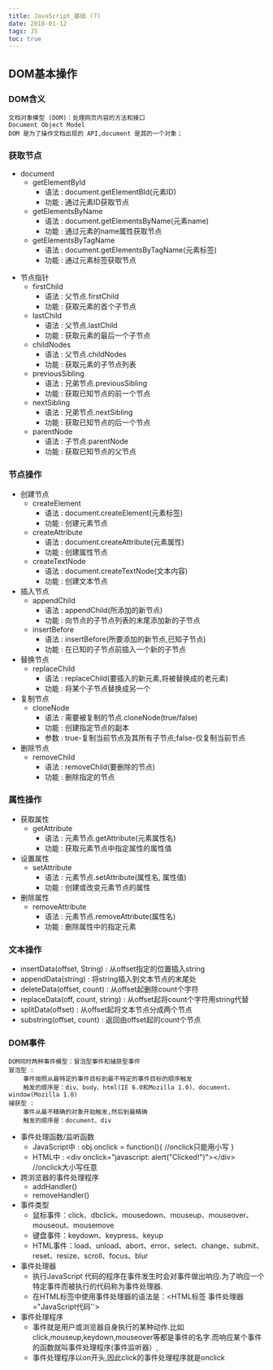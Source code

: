 ```yaml
---
title: JavaScript_基础 (7)
date: 2018-01-12
tags: JS
toc: true
---
```


## DOM基本操作

### DOM含义
    文档对象模型 (DOM)：处理网页内容的方法和接口
    Document Object Model
    DOM 是为了操作文档出现的 API,document 是其的一个对象；

### 获取节点
- document
    * getElementById
        * 语法 : document.getElementBId(元素ID)
        * 功能 : 通过元素ID获取节点
    * getElementsByName
        * 语法 : document.getElementsByName(元素name)
        * 功能 : 通过元素的name属性获取节点
    * getElementsByTagName
        * 语法 : document.getElementsByTagName(元素标签)
        * 功能 : 通过元素标签获取节点

<!-- more -->

- 节点指针
    * firstChild
        * 语法 : 父节点.firstChild
        * 功能 : 获取元素的首个子节点
    * lastChild
        * 语法 : 父节点.lastChild
        * 功能 : 获取元素的最后一个子节点
    * childNodes
        * 语法 : 父节点.childNodes
        * 功能 : 获取元素的子节点列表
    * previousSibling
        * 语法 : 兄弟节点.previousSibling
        * 功能 : 获取已知节点的前一个节点
    * nextSibling
        * 语法 : 兄弟节点.nextSibling
        * 功能 : 获取已知节点的后一个节点
    * parentNode
        * 语法 : 子节点.parentNode
        * 功能 : 获取已知节点的父节点

### 节点操作
- 创建节点
    * createElement
        * 语法 : document.createElement(元素标签)
        * 功能 : 创建元素节点
    * createAttribute
        * 语法 : document.createAttribute(元素属性)
        * 功能 : 创建属性节点
    * createTextNode
        * 语法 : document.createTextNode(文本内容)
        * 功能 : 创建文本节点
- 插入节点
    * appendChild
        * 语法 : appendChild(所添加的新节点)
        * 功能 : 向节点的子节点列表的末尾添加新的子节点
    * insertBefore
        * 语法 : insertBefore(所要添加的新节点,已知子节点)
        * 功能 : 在已知的子节点前插入一个新的子节点
- 替换节点
    * replaceChild
        * 语法 : replaceChild(要插入的新元素,将被替换成的老元素)
        * 功能 : 将某个子节点替换成另一个
- 复制节点
    * cloneNode 
        * 语法 : 需要被复制的节点.cloneNode(true/false)
        * 功能 : 创建指定节点的副本
        * 参数 : true-复制当前节点及其所有子节点;false-仅复制当前节点
- 删除节点
    * removeChild
        * 语法 : removeChild(要删除的节点)
        * 功能 : 删除指定的节点

### 属性操作
- 获取属性
    * getAttribute
        * 语法 : 元素节点.getAttribute(元素属性名) 
        * 功能 : 获取元素节点中指定属性的属性值
- 设置属性
    * setAttribute
        * 语法 : 元素节点.setAttribute(属性名, 属性值)
        * 功能 : 创建或改变元素节点的属性
- 删除属性
    * removeAttribute
        * 语法 : 元素节点.removeAttribute(属性名)
        * 功能 : 删除属性中的指定元素

### 文本操作
- insertData(offset, String)  : 从offset指定的位置插入string
- appendData(string) : 将string插入到文本节点的末尾处
- deleteData(offset, count) : 从offset起删除count个字符
- replaceData(off, count, string) : 从offset起将count个字符用string代替
- splitData(offset) : 从offset起将文本节点分成两个节点
- substring(offset, count) : 返回由offset起的count个节点

### DOM事件
    DOM同时两种事件模型：冒泡型事件和捕获型事件
    冒泡型 : 
        事件按照从最特定的事件目标到最不特定的事件目标的顺序触发
        触发的顺序是：div、body、html(IE 6.0和Mozilla 1.0)、document、window(Mozilla 1.0)
    捕获型 : 
        事件从最不精确的对象开始触发,然后到最精确
        触发的顺序是：document、div
- 事件处理函数/监听函数
    * JavaScript中 : obj.onclick = function(){ //onclick只能用小写 }
    * HTML中 : &lt;div onclick="javascript: alert("Clicked!")">&lt;/div> //onclick大小写任意
- 跨浏览器的事件处理程序
    * addHandler()
    * removeHandler()
- 事件类型
    * 鼠标事件：click、dbclick、mousedown、mouseup、mouseover、mouseout、mousemove
    * 键盘事件：keydown、keypress、keyup
    * HTML事件：load、unload、abort、error、select、change、submit、reset、resize、scroll、focus、blur
- 事件处理器
    * 执行JavaScript 代码的程序在事件发生时会对事件做出响应.为了响应一个特定事件而被执行的代码称为事件处理器.
    * 在HTML标签中使用事件处理器的语法是：<HTML标签 事件处理器="JavaScript代码''>
- 事件处理程序
    * 事件就是用户或浏览器自身执行的某种动作.比如click,mouseup,keydown,mouseover等都是事件的名字.而响应某个事件的函数就叫事件处理程序(事件监听器）,
    * 事件处理程序以on开头,因此click的事件处理程序就是onclick